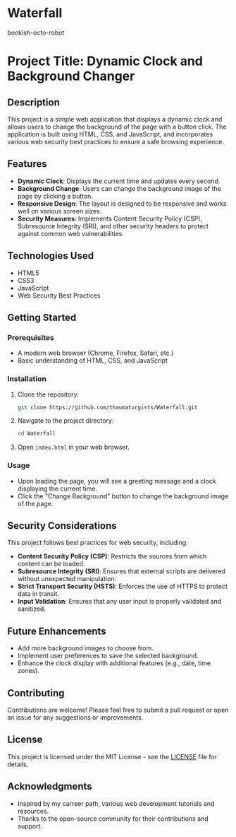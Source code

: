 # Waterfall
bookish-octo-robot
# Project Title: Dynamic Clock and Background Changer

## Description
This project is a simple web application that displays a dynamic clock and allows users to change the background of the page with a button click. The application is built using HTML, CSS, and JavaScript, and incorporates various web security best practices to ensure a safe browsing experience.

## Features
- **Dynamic Clock**: Displays the current time and updates every second.
- **Background Change**: Users can change the background image of the page by clicking a button.
- **Responsive Design**: The layout is designed to be responsive and works well on various screen sizes.
- **Security Measures**: Implements Content Security Policy (CSP), Subresource Integrity (SRI), and other security headers to protect against common web vulnerabilities.

## Technologies Used
- HTML5
- CSS3
- JavaScript
- Web Security Best Practices

## Getting Started

### Prerequisites
- A modern web browser (Chrome, Firefox, Safari, etc.)
- Basic understanding of HTML, CSS, and JavaScript

### Installation
1. Clone the repository:
   ```bash
   git clone https://github.com/thaumaturgists/Waterfall.git
   ```
2. Navigate to the project directory:
   ```bash
   cd Waterfall
   ```
3. Open `index.html` in your web browser.

### Usage
- Upon loading the page, you will see a greeting message and a clock displaying the current time.
- Click the "Change Background" button to change the background image of the page.

## Security Considerations
This project follows best practices for web security, including:
- **Content Security Policy (CSP)**: Restricts the sources from which content can be loaded.
- **Subresource Integrity (SRI)**: Ensures that external scripts are delivered without unexpected manipulation.
- **Strict Transport Security (HSTS)**: Enforces the use of HTTPS to protect data in transit.
- **Input Validation**: Ensures that any user input is properly validated and sanitized.

## Future Enhancements
- Add more background images to choose from.
- Implement user preferences to save the selected background.
- Enhance the clock display with additional features (e.g., date, time zones).

## Contributing
Contributions are welcome! Please feel free to submit a pull request or open an issue for any suggestions or improvements.

## License
This project is licensed under the MIT License - see the [LICENSE](LICENSE) file for details.

## Acknowledgments
- Inspired by my carreer path, various web development tutorials and resources.
- Thanks to the open-source community for their contributions and support.

```
